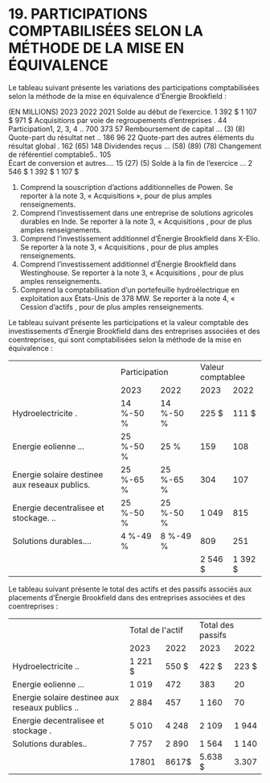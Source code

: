# 19. PARTICIPATIONS COMPTABILISÉES SELON LA MÉTHODE DE LA MISE EN ÉQUIVALENCE

Le tableau suivant présente les variations des participations comptabilisées selon la méthode de la mise en équivalence d’Énergie Brookfield :

(EN MILLIONS) 2023 2022 2021 Solde au début de l’exercice. 1 392 \$ 1 107 \$ 971 \$ Acquisitions par voie de regroupements d’entreprises . 44   
Participation1, 2, 3, 4 .. 700 373 57 Remboursement de capital ... (3) (8) Quote-part du résultat net .. 186 96 22 Quote-part des autres éléments du résultat global . 162 (65) 148 Dividendes reçus ... (58) (89) (78) Changement de référentiel comptable5.. 105   
Écart de conversion et autres.... 15 (27) (5) Solde à la fin de l’exercice ... 2 546 \$ 1 392 \$ 1 107 \$   
1) Comprend la souscription d’actions additionnelles de Powen. Se reporter à la note 3, « Acquisitions », pour de plus amples renseignements.   
2) Comprend l’investissement dans une entreprise de solutions agricoles durables en Inde. Se reporter à la note 3, « Acquisitions , pour de plus amples renseignements.   
3) Comprend l’investissement additionnel d’Énergie Brookfield dans X-Elio. Se reporter à la note 3, « Acquisitions , pour de plus amples renseignements.   
4) Comprend l’investissement additionnel d’Énergie Brookfield dans Westinghouse. Se reporter à la note 3, « Acquisitions , pour de plus amples renseignements.   
5) Comprend la comptabilisation d’un portefeuille hydroélectrique en exploitation aux États-Unis de 378 MW. Se reporter à la note 4, « Cession d’actifs , pour de plus amples renseignements.

Le tableau suivant présente les participations et la valeur comptable des investissements d’Énergie Brookfield dans des entreprises associées et des coentreprises, qui sont comptabilisées selon la méthode de la mise en équivalence :

<table><tr><td rowspan="2"></td><td colspan="2">Participation</td><td colspan="2">Valeur comptablee</td></tr><tr><td>2023</td><td>2022</td><td>2023</td><td>2022</td></tr><tr><td>Hydroelectricite .</td><td>14 %-50 %</td><td>14 %-50 %</td><td>225 $</td><td>111 $</td></tr><tr><td>Energie eolienne ...</td><td>25 %-50 %</td><td>25 %</td><td>159</td><td>108</td></tr><tr><td>Energie solaire destinee aux reseaux publics.</td><td>25 %-65 %</td><td>25 %-65 %</td><td>304</td><td>107</td></tr><tr><td>Energie decentralisee et stockage. ..</td><td>25 %-50 %</td><td>25 %-50 %</td><td>1 049</td><td>815</td></tr><tr><td>Solutions durables....</td><td>4 %-49 %</td><td>8 %-49 %</td><td>809</td><td>251</td></tr><tr><td colspan="3"></td><td>2 546 $</td><td>1 392 $</td></tr></table>

Le tableau suivant présente le total des actifs et des passifs associés aux placements d’Énergie Brookfield dans des entreprises associées et des coentreprises :

<table><tr><td rowspan="2"></td><td colspan="2">Total de I&#x27;actif</td><td colspan="2">Total des passifs</td></tr><tr><td>2023</td><td>2022</td><td>2023</td><td>2022</td></tr><tr><td>Hydroelectricite ..</td><td>1 221 $</td><td>550 $</td><td>422 $</td><td>223 $</td></tr><tr><td>Energie eolienne ...</td><td>1 019</td><td>472</td><td>383</td><td>20</td></tr><tr><td>Energie solaire destinee aux reseaux publics ..</td><td>2 884</td><td>457</td><td>1 160</td><td>70</td></tr><tr><td>Energie decentralisee et stockage .</td><td>5 010</td><td>4 248</td><td>2 109</td><td>1 944</td></tr><tr><td>Solutions durables..</td><td>7 757</td><td>2 890</td><td>1 564</td><td>1 140</td></tr><tr><td></td><td>17801</td><td>8617$</td><td>5.638 $</td><td>3.307</td></tr></table>